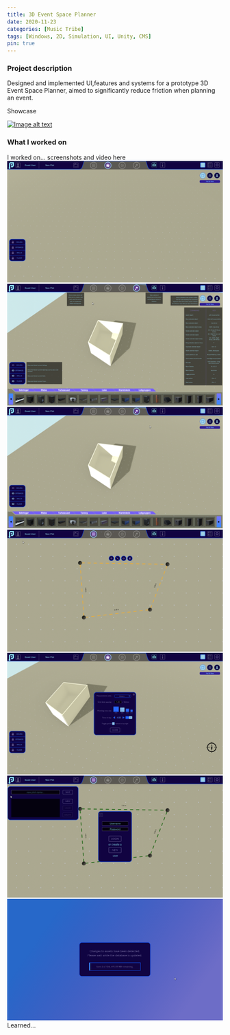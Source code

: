 ```yaml
---
title: 3D Event Space Planner
date: 2020-11-23
categories: [Music Tribe]
tags: [Windows, 2D, Simulation, UI, Unity, CMS]
pin: true
---
```


### Project description
Designed and implemented UI,features and systems for a prototype 3D Event Space Planner, aimed to significantly reduce friction
when planning an event.

Showcase

[![Image alt text](https://img.youtube.com/vi/g2rVpGoNSpw/0.jpg)](https://www.youtube.com/watch?v=g2rVpGoNSpw)

### What I worked on

I worked on...
screenshots and video here
![Main Screen](/assets/images/musicTribe/main_screen.PNG "Main Screen")
![Help Overlay](/assets/images/musicTribe/help_overlay.PNG "Help Overlay")
![Catalogue Menu](/assets/images/musicTribe/catalogue_menu.PNG "Catalogue Menu")
![Editing a Wall](/assets/images/musicTribe/editing_wall.PNG "Editing a Wall")
![Settings Menu](/assets/images/musicTribe/settings_menu.PNG "Settings Menu")
![User Menu &amp; Save Menu](/assets/images/musicTribe/user_save_menu.PNG "User Menu &amp; Save Menu")
![Loading Screen](/assets/images/musicTribe/loading_screen.png "Loading Screen")
Learned...

